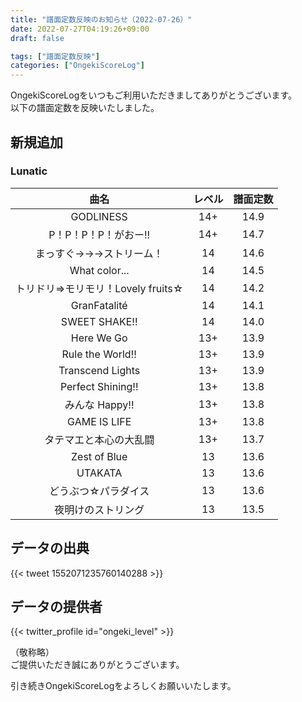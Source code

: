 ```yaml
---
title: "譜面定数反映のお知らせ（2022-07-26）"
date: 2022-07-27T04:19:26+09:00
draft: false

tags: ["譜面定数反映"]
categories: ["OngekiScoreLog"]
---
```


OngekiScoreLogをいつもご利用いただきましてありがとうございます。  
以下の譜面定数を反映いたしました。

<!--more-->

## 新規追加

### Lunatic

| 曲名 | レベル | 譜面定数 |
|:-:|:-:|:-:|
| GODLINESS | 14+ | 14.9 |
| P！P！P！P！がおー!! | 14+ | 14.7 |
| まっすぐ→→→ストリーム！ | 14 | 14.6 |
| What color... | 14 | 14.5 |
| トリドリ⇒モリモリ！Lovely fruits☆ | 14 | 14.2 |
| GranFatalité | 14 | 14.1 |
| SWEET SHAKE!! | 14 | 14.0 |
| Here We Go | 13+ | 13.9 |
| Rule the World!! | 13+ | 13.9 |
| Transcend Lights | 13+ | 13.9 |
| Perfect Shining!! | 13+ | 13.8 |
| みんな Happy!! | 13+ | 13.8 |
| GAME IS LIFE | 13+ | 13.8 |
| タテマエと本心の大乱闘 | 13+ | 13.7 |
| Zest of Blue | 13 | 13.6 |
| UTAKATA | 13 | 13.6 |
| どうぶつ☆パラダイス | 13 | 13.6 |
| 夜明けのストリング | 13 | 13.5 |

## データの出典

{{< tweet 1552071235760140288 >}}

## データの提供者

{{< twitter_profile id="ongeki_level" >}}

<!-- （順不同　敬称略）   -->
（敬称略）  
ご提供いただき誠にありがとうございます。

引き続きOngekiScoreLogをよろしくお願いいたします。
